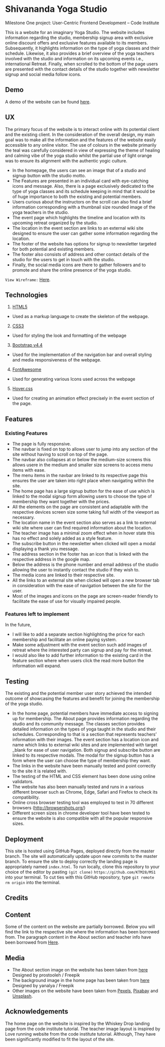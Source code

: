 # Shivananda Yoga Studio 
Milestone One project: User-Centric Frontend Development – Code Institute

This is a website for an imaginary Yoga Studio. The website includes information regarding the studio, membership signup area with exclusive online discount offers and exclusive features available to its members. Subsequently, it highlights information on the type of yoga classes and their schedule. Likewise, it also provides a brief overview of the yoga teachers involved with the studio and information on its upcoming events i.e., international Retreat. Finally, when scrolled to the bottom of the page users are presented with the contact details of the studio together with newsletter signup and social media follow icons.

## Demo
A demo of the website can be found [here](https://ktm28.github.io/MS1/).

## UX

The primary focus of the website is to interact online with its potential client and the existing client. In the consideration of the overall design, my main goal was to make all the information and the features of the website easily accessible to any online visitor. The use of colours in the website primarily the teal was carefully considered in view of expressing the theme of healing and calming vibe of the yoga studio whilst the partial use of light orange was to ensure its alignment with the authentic yogic culture. 



*	In the homepage, the users can see an image that of a studio and signup button with the studio motto. 
*	The Features are presented in an individual card with eye-catching icons and message. Also, there is a page exclusively dedicated to the type of yoga classes and its schedule keeping in mind that it would be of huge importance to both the existing and potential members. 
*	Users curious about the instructors on the scroll can also find a brief information corresponding with a thumbnail size rounded image of the yoga teachers in the studio. 
*	The event page which highlights the timeline and location with its upcoming retreat organized by the studio. 
*	The location in the event section are links to an external wiki site designed to ensure the user can gather some information regarding the location.
*	The footer of the website has options for signup to newsletter targeted for both potential and existing members. 
*	The footer also consists of address and other contact details of the studio for the users to get in touch with the studio. 
*	Finally, the social media icons are there to gather followers and to promote and share the online presence of the yoga studio.


 `View Wireframe:` 
[Here](https://github.com/KTM28/MS1/tree/master/wireframe).




## Technologies
1.	[HTML5](https://www.w3schools.com/html/html5_intro.asp) 
* Used as a markup language to create the skeleton of the webpage.
2.	[CSS3](https://en.wikipedia.org/wiki/Cascading_Style_Sheets) 
* Used for styling the look and formatting of the webpage
3.	[Bootstrap v4.4](https://getbootstrap.com/)  
* Used for the implementation of the navigation bar and overall styling and media responsiveness of the webpage.
4.	[FontAwesome](https://fontawesome.com/)
* Used for generating various Icons used across the webpage  
5.	[Hover.css](https://ianlunn.github.io/Hover/) 
* Used for creating an animation effect precisely in the event section of the page. 




## Features



### Existing Features

*	The page is fully responsive. 
*	The navbar is fixed on top to allows user to jump into any section of the site without having to scroll on top of the page. 
*	The navbar also collapses at or below the medium-size screens this allows usere in the medium and smaller size screens to access menu items with ease. 
*	The menu items in the navbar are linked to its respective page this ensures the user are taken into right place when navigating within the site. 
*	The home page has a large signup button for the ease of use which is linked to the modal signup form allowing users to choose the type of membership they want together with the prices. 
*	All the elements on the page are consistent and adaptable with the respective devices screen size some taking full width of the viewport as necessary. 
*	The location name in the event section also serves as a link to external wiki site where user can find required information about the location. 
*	The teacher image has a minimal zoom effect when in hover state this has no effect and solely added as a style feature. 
*	The subscribe button in the newsletter when clicked will open a modal displaying a thank you message. 
*	The address section in the footer has an icon that is linked with the respective address in the google map. 
*	Below the address is the phone number and email address of the studio allowing the user to instantly contact the studio if they wish to. 
*	The media icons are linked to their respective site. 
*	All the links to an external site when clicked will open a new browser tab in consideration with the ease of navigation between the site for the user. 
*	Most of the images and icons on the page are screen-reader friendly to facilitate the ease of use for visually impaired people.



### Features left to implement
In the future, 

* I will like to add a separate section highlighting the price for each membership and facilitate an online paying system. 
* Make some adjustment with the event section such add images of retreat where the interested party can signup and pay for the retreat. 
* I would also like to add further information to the existing card in the feature section where when users click the read more button the information will expand.



## Testing
The existing and the potential member user story achieved the intended outcome of showcasing the features and benefit for joining the membership of the yoga studio. 
* In the home page, potential members have immediate access to signing up for membership. The About page provides information regarding the studio and its community message. The classes section provides detailed information on the types of yoga taught in the studio and their schedules. Corresponding to that is a section that represents teachers’ information with their images. The event section has a location icon and name which links to external wiki sites and are implemented with target _blank for ease of user navigation. Both signup and subscribe button are linked to its respective modals. The modal for the signup button has a form where the user can choose the type of membership they want. 
* The links in the website have been manually tested and point correctly to the site it is related with. 
* The testing of the HTML and CSS element has been done using online validators. 
* The website has also been manually tested and runs in a various different browser such as Chrome, Edge, Safari and Firefox to check its compatibility. 
* Online cross browser testing tool was employed to test in 70 different browsers (http://browsershots.org/)
* Different screen sizes in chrome developer tool have been tested to ensure the website is also compatible with all the popular responsive sizes.



## Deployment
This site is hosted using GitHub Pages, deployed directly from the master branch. The site will automatically update upon new commits to the master branch. To ensure the site to deploy correctly the landing page is appropriately named `index.html`.
To run locally, clone this repository to your choice of the editor by pasting `(git clone)` `https://github.com/KTM28/MS1`   into your terminal. To cut ties with this GitHub repository, type `git remote rm origin` into the terminal.


## Credits


## Content
Some of the content on the website are partially borrowed. Below you will find the link to the respective site where the information has been borrowed from.
The paragraph content in the About section and teacher info have been borrowed from [Here](http://www.yogabuzz.org/).



## Media
* The About section image on the website has been taken from
[here](https://www.freepik.com/) Designed by prostooleh / Freepik
* The background image in the home page has been taken from
[here](https://www.freepik.com/) Designed by yanalya / Freepik
* Other images on the website have been taken from [Pexels](https://www.pexels.com/), [Pixabay](https://pixabay.com/) and [Unsplash](https://unsplash.com/).



## Acknowledgements
The home page on the website is inspired by the Whiskey Drop landing page from the code institute tutorial. The teacher image layout is inspired by Love running website from the code institute tutorial. Although, They have been significantly modified to fit the layout of the site. 





